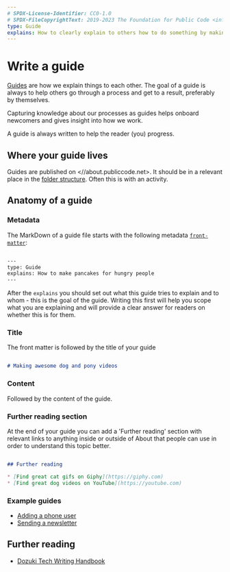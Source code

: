 ```yaml
---
# SPDX-License-Identifier: CC0-1.0
# SPDX-FileCopyrightText: 2019-2023 The Foundation for Public Code <info@publiccode.net>
type: Guide
explains: How to clearly explain to others how to do something by making a guide on About
---
```


# Write a guide

[Guides](../../glossary/guide-definition.md) are how we explain things to each other.
The goal of a guide is always to help others go through a process and get to a result, preferably by themselves.

Capturing knowledge about our processes as guides helps onboard newcomers and gives insight into how we work.

A guide is always written to help the reader (you) progress.

## Where your guide lives

Guides are published on <//about.publiccode.net>.
It should be in a relevant place in the [folder structure](about-folder-structure.md). Often this is with an activity.

## Anatomy of a guide

### Metadata

The MarkDown of a guide file starts with the following metadata [`front-matter`](https://jekyllrb.com/docs/front-matter/):

```markdown

---
type: Guide
explains: How to make pancakes for hungry people
---

```

After the `explains` you should set out what this guide tries to explain and to whom - this is the goal of the guide.
Writing this first will help you scope what you are explaining and will provide a clear answer for readers on whether this is for them.

### Title

The front matter is followed by the title of your guide

```markdown

# Making awesome dog and pony videos

```

### Content

Followed by the content of the guide.

### Further reading section

At the end of your guide you can add a 'Further reading' section with relevant links to anything inside or outside of About that people can use in order to understand this topic better.

```markdown

## Further reading

* [Find great cat gifs on Giphy](https://giphy.com)
* [Find great dog videos on YouTube](https://youtube.com)

```

### Example guides

* [Adding a phone user](../communication/adding-a-phone-user.md)
* [Sending a newsletter](../communication/sending-newsletters.md)

## Further reading

* [Dozuki Tech Writing Handbook](https://www.dozuki.com/Tech_Writing)
